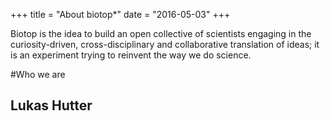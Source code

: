 +++
title = "About biotop*"
date = "2016-05-03"
+++

Biotop is the idea to build an open collective of scientists engaging in the curiosity-driven, cross-disciplinary and collaborative translation of ideas; it is an experiment trying to reinvent the way we do science.

#Who we are

## Lukas Hutter
